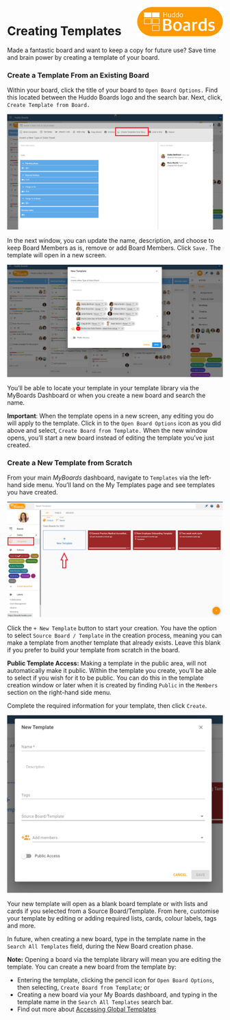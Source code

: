 <img style="float: right" src="/assets/images/boards-logo.jpg" width="200" alt="My Boards" />

# Creating Templates

Made a fantastic board and want to keep a copy for future use? Save time and brain power by creating a template of your board.

### Create a Template From an Existing Board
Within your board, click the title of your board to `Open Board Options.` Find this located between the Huddo Boards logo and the search bar. Next, click, `Create Template from Board.`

![](./createtemplate1.png)

In the next window, you can update the name, description, and choose to keep Board Members as is, remove or add Board Members. Click `Save.` The template will open in a new screen.

![](./createtemplate2.png)

You’ll be able to locate your template in your template library via the MyBoards Dashboard or when you create a new board and search the name.

**Important**: When the template opens in a new screen, any editing you do will apply to the template. Click in to the `Open Board Options` icon as you did above and select, `Create Board from Template.` When the new window opens, you’ll start a new board instead of editing the template you’ve just created.

### Create a New Template from Scratch

From your main *MyBoards* dashboard, navigate to `Templates` via the left-hand side menu.
You’ll land on the My Templates page and see templates you have created.

![](./createtemplate3.png)

Click the `+ New Template` button to start your creation. You have the option to select `Source Board / Template` in the creation process, meaning you can make a template from another template that already exists. Leave this blank if you prefer to build your template from scratch in the board. 

**Public Template Access:** Making a template in the public area, will not automatically make it public. Within the template you create, you’ll be able to select if you wish for it to be public. You can do this in the template creation window or later when it is created by finding `Public` in the `Members` section on the right-hand side menu.

Complete the required information for your template, then click `Create`.  

![](./createtemplate4.png)

Your new template will open as a blank board template or with lists and cards if you selected from a Source Board/Template. From here, customise your template by editing or adding required lists, cards, colour labels, tags and more.

In future, when creating a new board, type in the template name in the `Search All Templates` field, during the New Board creation phase.

**Note:** Opening a board via the template library will mean you are editing the template. You can create a new board from the template by:

*	Entering the template, clicking the pencil icon for `Open Board Options`, then selecting, `Create Board from Template`; or
*	Creating a new board via your My Boards dashboard, and typing in the template name in the `Search All Templates` search bar.
*	Find out more about [Accessing Global Templates](global.md)
